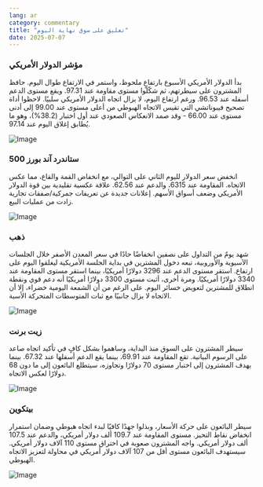 ```yaml
---
lang: ar
category: commentary
title: "تعليق على سوق نهاية اليوم"
date: 2025-07-07
---
```


### مؤشر الدولار الأمريكي

بدأ الدولار الأمريكي الأسبوع بارتفاعٍ ملحوظ، واستمر في الارتفاع طوال اليوم. حافظ المشترون على سيطرتهم، ثم شكّلوا مستوى مقاومة عند 97.31. ويقع مستوى الدعم أسفله عند 96.53. ورغم ارتفاع اليوم، لا يزال اتجاه الدولار الأمريكي سلبيًا. لاحظوا أداة تصحيح فيبوناتشي التي تقيس الاتجاه الهبوطي من أعلى مستوى عند 99.00 إلى أدنى مستوى عند 66.00 - وقد صمد الانعكاس الصعودي عند أول اختبار (38.2%)، وهو ما يُطابق إغلاق اليوم عند 97.14.

![Image](https://markleighedu.github.io/img/Jul-2025/07-Jul-2025/usdindex.jpg)

### ستاندرد آند بورز 500

انخفض سعر الدولار لليوم الثاني على التوالي، مع انخفاض القمة والقاع، مما عكس الاتجاه. المقاومة عند 6315، والدعم عند 62.56. علاقة عكسية تقليدية بين قوة الدولار الأمريكي وضعف أسواق الأسهم. إعلانات جديدة عن تعريفات جمركية/صفقات تجارية زادت من عمليات البيع.

![Image](https://markleighedu.github.io/img/Jul-2025/07-Jul-2025/sp500.jpg)

### ذهب

شهد يومٌ من التداول على نصفين انخفاضًا حادًا في سعر المعدن الأصفر خلال الجلسات الآسيوية والأوروبية، تبعه دخول المشترين في بداية الجلسة الأمريكية ليغلقوا اليوم على ارتفاع. استقر مستوى الدعم عند 3296 دولارًا أمريكيًا، بينما استقر مستوى المقاومة عند 3340 دولارًا أمريكيًا. ومرة أخرى، أثبت مستوى 3300 دولارًا أمريكيًا أنه دعم قوي ونقطة انطلاق للمشترين لتعويض خسائر اليوم. على الرغم من أن الشمعة اليومية خضراء، إلا أن الاتجاه لا يزال جانبيًا مع ثبات المتوسطات المتحركة الأسية.

![Image](https://markleighedu.github.io/img/Jul-2025/07-Jul-2025/gold.jpg)

### زيت برنت

سيطر المشترون على السوق منذ البداية، وساهموا بشكل كافٍ في تأكيد اتجاه صاعد على الرسوم البيانية. تقع المقاومة عند 69.91، بينما يقع الدعم أسفلها عند 67.32. بينما يهدف المشترون إلى اختبار مستوى 70 دولارًا وتجاوزه، سيتطلع البائعون إلى ما دون 68 دولارًا لعكس الاتجاه.

![Image](https://markleighedu.github.io/img/Jul-2025/07-Jul-2025/brentoil.jpg)

### بيتكوين

سيطر البائعون على حركة الأسعار، وبذلوا جهدًا كافيًا لبدء اتجاه هبوطي وضمان استمرار انخفاض نقاط التحيز. مستوى المقاومة عند 109.7 ألف دولار أمريكي، والدعم عند 107.5 ألف دولار أمريكي. واجه المشترون صعوبة في اختراق مستوى 110 آلاف دولار أمريكي. سيستهدف البائعون مستوى أقل من 107 آلاف دولار أمريكي في محاولة لتعزيز الاتجاه الهبوطي.

![Image](https://markleighedu.github.io/img/Jul-2025/07-Jul-2025/bitcoin.jpg)

